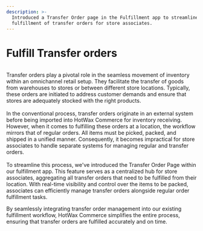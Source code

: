 ```yaml
---
description: >-
  Introduced a Transfer Order page in the Fulfillment app to streamline the
  fulfillment of transfer orders for store associates.
---
```


# Fulfill Transfer orders

<figure><img src="https://www.hotwax.co/hubfs/Transfer%20Orders.png" alt=""><figcaption></figcaption></figure>

Transfer orders play a pivotal role in the seamless movement of inventory within an omnichannel retail setup. They facilitate the transfer of goods from warehouses to stores or between different store locations. Typically, these orders are initiated to address customer demands and ensure that stores are adequately stocked with the right products.\
\
In the conventional process, transfer orders originate in an external system before being imported into HotWax Commerce for inventory receiving. However, when it comes to fulfilling these orders at a location, the workflow mirrors that of regular orders. All items must be picked, packed, and shipped in a unified manner. Consequently, it becomes impractical for store associates to handle separate systems for managing regular and transfer orders.\
\
To streamline this process, we've introduced the Transfer Order Page within our fulfillment app. This feature serves as a centralized hub for store associates, aggregating all transfer orders that need to be fulfilled from their location. With real-time visibility and control over the items to be packed, associates can efficiently manage transfer orders alongside regular order fulfillment tasks.

By seamlessly integrating transfer order management into our existing fulfillment workflow, HotWax Commerce simplifies the entire process, ensuring that transfer orders are fulfilled accurately and on time.
